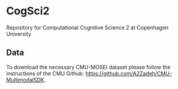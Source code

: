 # CogSci2
Repository for Computational Cognitive Science 2 at Copenhagen University

## Data
To download the necessary CMU-MOSEI dataset please follow the instructions of the CMU Github: https://github.com/A2Zadeh/CMU-MultimodalSDK. 
